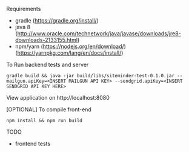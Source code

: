
Requirements
* gradle (https://gradle.org/install/)
* java 8 (http://www.oracle.com/technetwork/java/javase/downloads/jre8-downloads-2133155.html)
* npm/yarn (https://nodejs.org/en/download/) (https://yarnpkg.com/lang/en/docs/install/)



To Run backend tests and server
```
gradle build && java -jar build/libs/siteminder-test-0.1.0.jar --mailgun.apiKey=<INSERT MAILGUN API KEY> --sendgrid.apiKey=<INSERT SENDGRID API KEY HERE>
```

View application on http://localhost:8080


[OPTIONAL] To compile front-end
```
npm install && npm run build
```

TODO

* frontend tests
